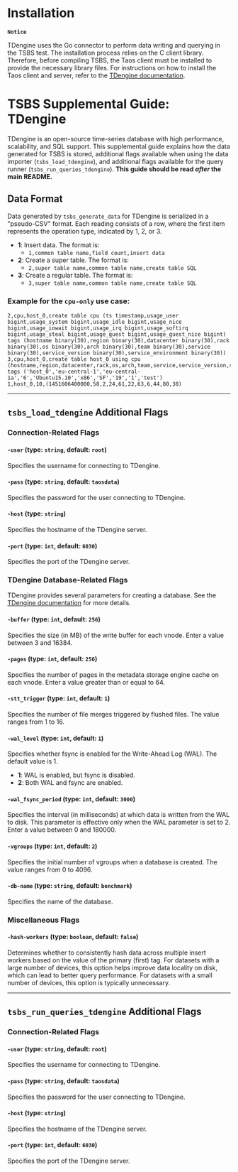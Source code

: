 # Installation
**`Notice`**

TDengine uses the Go connector to perform data writing and querying in the 
TSBS test. The installation process relies on the C client library. 
Therefore, before compiling TSBS, the Taos client must be installed to 
provide the necessary library files. For instructions on how to install the 
Taos client and server, refer to the [TDengine documentation](https://docs.tdengine.com/get-started/deploy-from-package/).

# TSBS Supplemental Guide: TDengine

TDengine is an open-source time-series database with high performance, scalability, and SQL support. 
This supplemental guide explains how
the data generated for TSBS is stored, additional flags available when
using the data importer (`tsbs_load_tdengine`), and additional flags
available for the query runner (`tsbs_run_queries_tdengine`). **This
guide should be read *after* the main README.**

## Data Format

Data generated by `tsbs_generate_data` for TDengine is serialized in a
"pseudo-CSV" format. Each reading consists of a row, where the first item represents the operation type, indicated by 1, 2, or 3.

- **1**: Insert data. The format is:
    - `1,common table name,field count,insert data`
- **2**: Create a super table. The format is:
    - `2,super table name,common table name,create table SQL`
- **3**: Create a regular table. The format is:
    - `3,super table name,common table name,create table SQL`

### Example for the `cpu-only` use case:

```text
2,cpu,host_0,create table cpu (ts timestamp,usage_user bigint,usage_system bigint,usage_idle bigint,usage_nice bigint,usage_iowait bigint,usage_irq bigint,usage_softirq bigint,usage_steal bigint,usage_guest bigint,usage_guest_nice bigint) tags (hostname binary(30),region binary(30),datacenter binary(30),rack binary(30),os binary(30),arch binary(30),team binary(30),service binary(30),service_version binary(30),service_environment binary(30))
3,cpu,host_0,create table host_0 using cpu (hostname,region,datacenter,rack,os,arch,team,service,service_version,service_environment) tags ('host_0','eu-central-1','eu-central-1a','6','Ubuntu15.10','x86','SF','19','1','test')
1,host_0,10,(1451606400000,58,2,24,61,22,63,6,44,80,38)
```

---

## `tsbs_load_tdengine` Additional Flags

### Connection-Related Flags

#### `-user` (type: `string`, default: `root`)

Specifies the username for connecting to TDengine.

#### `-pass` (type: `string`, default: `taosdata`)

Specifies the password for the user connecting to TDengine.

#### `-host` (type: `string`)

Specifies the hostname of the TDengine server.

#### `-port` (type: `int`, default: `6030`)

Specifies the port of the TDengine server.

### TDengine Database-Related Flags

TDengine provides several parameters for creating a database. See the [TDengine documentation][conn-str] for more details.

#### `-buffer` (type: `int`, default: `256`)

Specifies the size (in MB) of the write buffer for each vnode. Enter a value between 3 and 16384.

#### `-pages` (type: `int`, default: `256`)

Specifies the number of pages in the metadata storage engine cache on each vnode. Enter a value greater than or equal to 64.

#### `-stt_trigger` (type: `int`, default: `1`)

Specifies the number of file merges triggered by flushed files. The value ranges from 1 to 16.

#### `-wal_level` (type: `int`, default: `1`)

Specifies whether fsync is enabled for the Write-Ahead Log (WAL). The default value is 1.

- **1**: WAL is enabled, but fsync is disabled.
- **2**: Both WAL and fsync are enabled.

#### `-wal_fsync_period` (type: `int`, default: `3000`)

Specifies the interval (in milliseconds) at which data is written from the WAL to disk. This parameter is effective only when the WAL parameter is set to 2. Enter a value between 0 and 180000.

#### `-vgroups` (type: `int`, default: `2`)

Specifies the initial number of vgroups when a database is created. The value ranges from 0 to 4096.

#### `-db-name` (type: `string`, default: `benchmark`)

Specifies the name of the database.

### Miscellaneous Flags

#### `-hash-workers` (type: `boolean`, default: `false`)

Determines whether to consistently hash data across multiple insert workers based on the value of the primary (first) tag. For datasets with a large number of devices, this option helps improve data locality on disk, which can lead to better query performance. For datasets with a small number of devices, this option is typically unnecessary.

[conn-str]: https://docs.tdengine.com/tdengine-reference/sql-manual/manage-databases/

---

## `tsbs_run_queries_tdengine` Additional Flags

### Connection-Related Flags

#### `-user` (type: `string`, default: `root`)

Specifies the username for connecting to TDengine.

#### `-pass` (type: `string`, default: `taosdata`)

Specifies the password for the user connecting to TDengine.

#### `-host` (type: `string`)

Specifies the hostname of the TDengine server.

#### `-port` (type: `int`, default: `6030`)

Specifies the port of the TDengine server.

